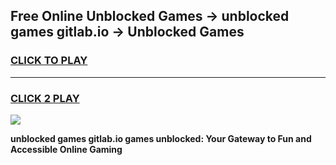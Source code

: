 
## Free Online Unblocked Games → unblocked games gitlab.io → Unblocked Games
<h3>
<a href="https://premium.freeplayer.one?title=unblocked_games_gitlab.io&ref=21F">CLICK TO PLAY</a></h3>
<hr>

<h3>
<a href="https://premium.freeplayer.one?title=unblocked_games_gitlab.io&ref=21F">CLICK 2 PLAY</a>
  
</h3>

<a href="https://premium.freeplayer.one?title=unblocked_games_gitlab.io&ref=21F/"><img src="https://clearcache.store/games.png"></a>


**unblocked games gitlab.io games unblocked: Your Gateway to Fun and Accessible Online Gaming**

